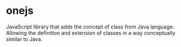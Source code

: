 # onejs
JavaScript library that adds the concept of class from Java language. Allowing the definition and extension of classes in a way conceptually similar to Java.
